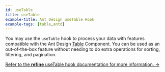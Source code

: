```yaml
---
id: useTable
title: useTable
example-title: Ant Design useTable Hook
example-tags: [table,antd]
---
```


You may use the `useTable` hook to process your data with features compatible with the Ant Design [Table](https://ant.design/components/table/) Component. You can be used as an out-of-the-box feature without needing to do extra operations for sorting, filtering, and pagination.

[Refer to the **refine** useTable hook documentation for more information. →](/docs/api-reference/antd/hooks/table/useTable/)

<CodeSandboxExample path="table-antd-use-table" />
